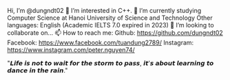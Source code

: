 Hi, I’m @dungndt02
👀 I’m interested in C++.
🌱 I’m currently studying Computer Science at Hanoi University of Science and Technology
    Other languages: English (Academic IELTS 7.0 expired in 2023)
💞️ I’m looking to collaborate on...
📫 How to reach me:
Github:    https://github.com/dungndt02
Facebook:  https://www.facebook.com/tuandung2789/
Instagram: https://www.instagram.com/peter.nguyen74/

"𝙇𝙞𝙛𝙚 𝙞𝙨 𝙣𝙤𝙩 𝙩𝙤 𝙬𝙖𝙞𝙩 𝙛𝙤𝙧 𝙩𝙝𝙚 𝙨𝙩𝙤𝙧𝙢 𝙩𝙤 𝙥𝙖𝙨𝙨, 𝙞𝙩'𝙨 𝙖𝙗𝙤𝙪𝙩 𝙡𝙚𝙖𝙧𝙣𝙞𝙣𝙜 𝙩𝙤 𝙙𝙖𝙣𝙘𝙚 𝙞𝙣 𝙩𝙝𝙚 𝙧𝙖𝙞𝙣."

